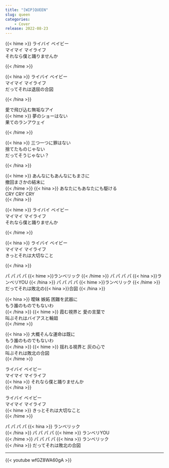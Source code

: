 ```yaml
---
title: "[WIP]QUEEN"
slug: queen
categories:
    - Cover
release: 2022-08-23
---
```


{{< hime >}}
ライバイ ベイビー  
マイマイ マイライフ  
それなら僕と踊りませんか  

{{< /hime >}}

{{< hina >}}
ライバイ ベイビー  
マイマイ マイライフ  
だってそれは退屈の合図  

{{< /hina >}}

愛で飛び込む無垢なアイ  
{{< hime >}}
夢のショーはない  
果てのランアウェイ  

{{< /hime >}}

{{< hina >}}
三つ一つに罪はない  
捨てたものじゃない  
だってそうじゃない？  

{{< /hina >}}

{{< hime >}}
あんなにもあんなにもまさに  
撤回まさかの結末に  
{{< /hime >}}
{{< hina >}}
あなたにもあなたにも駆ける  
CRY CRY CRY  
{{< /hina >}}

{{< hime >}}
ライバイ ベイビー  
マイマイ マイライフ  
それなら僕と踊りませんか  

{{< /hime >}}

{{< hina >}}
ライバイ ベイビー  
マイマイ マイライフ  
きっとそれは大切なこと  

{{< /hina >}}

パ パ パ パ {{< hime >}}ランベリック  {{< /hime >}}
パ パ パ パ {{< hina >}}ランベリYOU  {{< /hina >}}
パ パ パ パ {{< hime >}}ランベリック  {{< /hime >}}
だってそれは敗北の{{< hina >}}合図  {{< /hina >}}

{{< hina >}}
曖昧 嫉妬 困難を武器に  
もう誰のものでもないわ  
{{< /hina >}}
{{< hime >}}
霞む視界と 愛の言葉で  
叫ぶそれはバイアスと輪廻  
{{< /hime >}}

{{< hina >}}
大概そんな運命は既に  
もう誰のものでもないわ  
{{< /hina >}}
{{< hime >}}
揺れる視界と 灰の心で  
叫ぶそれは敗北の合図  
{{< /hime >}}

ライバイ ベイビー  
マイマイ マイライフ  
{{< hina >}}
それなら僕と踊りませんか  
{{< /hina >}}

ライバイ ベイビー  
マイマイ マイライフ  
{{< hime >}}
きっとそれは大切なこと  
{{< /hime >}}

パ パ パ パ 
{{< hina >}}
ランベリック  
{{< /hina >}}
パ パ パ パ 
{{< hime >}}
ランベリYOU  
{{< /hime >}}
パ パ パ パ 
{{< hina >}}
ランベリック  
{{< /hina >}}
だってそれは敗北の合図  

---

{{< youtube wfGZ8WA60gA >}}